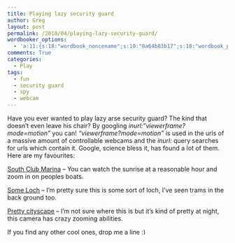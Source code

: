 ```yaml
---
title: Playing lazy security guard
author: Greg
layout: post
permalink: /2010/04/playing-lazy-security-guard/
wordbooker_options:
  - 'a:11:{s:18:"wordbook_noncename";s:10:"8a64b83b17";s:18:"wordbook_page_post";s:4:"-100";s:18:"wordbook_orandpage";s:1:"2";s:23:"wordbook_default_author";s:1:"2";s:23:"wordbook_extract_length";s:3:"256";s:19:"wordbook_actionlink";s:3:"300";s:26:"wordbooker_publish_default";s:2:"on";s:27:"wordbooker_publish_override";s:2:"on";s:18:"wordbook_attribute";s:31:"Posted a new post on their blog";s:29:"wordbooker_status_update_text";s:35:": New blog post :  %title% - %link%";s:20:"wordbook_comment_get";s:2:"on";}'
comments: True
categories:
  - Play
tags:
  - fun
  - security guard
  - spy
  - webcam
---
```

Have you ever wanted to play lazy arse security guard? The kind that doesn&#8217;t even leave his chair? By googling *inurl:”viewerframe?mode=motion”* you can! *&#8220;viewerframe?mode=motion&#8221;* is used in the urls of a massive amount of controllable webcams and the *inurl:* query searches for urls which contain it. Google, science bless it, has found a lot of them. Here are my favourites:

[South Club Marina][1] &#8211; You can watch the sunrise at a reasonable hour and zoom in on peoples boats.

[Some Loch][2] &#8211; I&#8217;m pretty sure this is some sort of loch, I&#8217;ve seen trams in the back ground too.

[Pretty cityscape][3] &#8211; I&#8217;m not sure where this is but it&#8217;s kind of pretty at night, this camera has crazy zooming abilities.

If you find any other cool ones, drop me a line <img src="http://gregology.net/wp-includes/images/smilies/simple-smile.png" alt=":)" class="wp-smiley" style="height: 1em; max-height: 1em;" />

 [1]: http://70.54.178.135:60007/ViewerFrame?Mode=motion
 [2]: http://65.42.42.31/ViewerFrame?Mode=Motion&Resolution=640x480&Quality=Standard&Interval=10&Size=STD&PresetOperation=Move&Language=0
 [3]: http://city-ginowan-okinawa.miemasu.net/ViewerFrame?Mode=Motion&Language=1